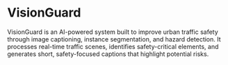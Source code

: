 # VisionGuard
VisionGuard is an AI-powered system built to improve urban traffic safety through image captioning, instance segmentation, and hazard detection. It processes real-time traffic scenes, identifies safety-critical elements, and generates short, safety-focused captions that highlight potential risks.
